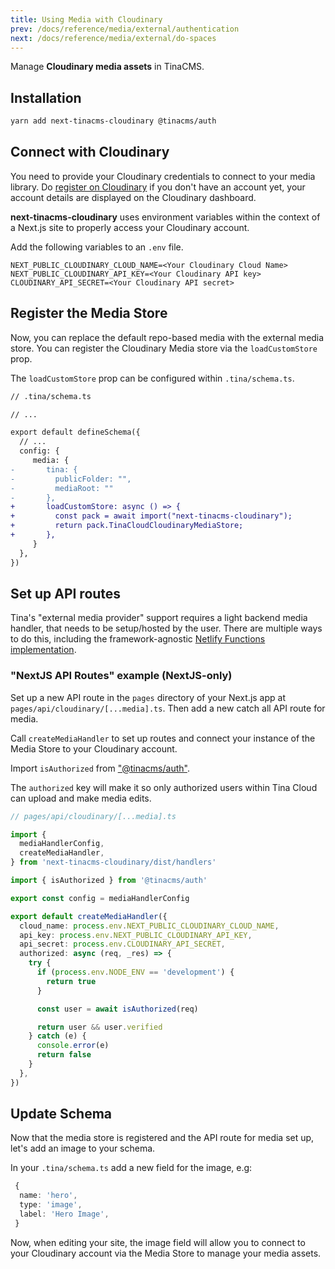 ```yaml
---
title: Using Media with Cloudinary
prev: /docs/reference/media/external/authentication
next: /docs/reference/media/external/do-spaces
---
```


Manage **Cloudinary media assets** in TinaCMS.

## Installation

```bash
yarn add next-tinacms-cloudinary @tinacms/auth
```

## Connect with Cloudinary

You need to provide your Cloudinary credentials to connect to your media library. Do [register on Cloudinary](https://cloudinary.com/users/register/free) if you don't have an account yet, your account details are displayed on the Cloudinary dashboard.

**next-tinacms-cloudinary** uses environment variables within the context of a Next.js site to properly access your Cloudinary account.

Add the following variables to an `.env` file.

```
NEXT_PUBLIC_CLOUDINARY_CLOUD_NAME=<Your Cloudinary Cloud Name>
NEXT_PUBLIC_CLOUDINARY_API_KEY=<Your Cloudinary API key>
CLOUDINARY_API_SECRET=<Your Cloudinary API secret>
```

## Register the Media Store

Now, you can replace the default repo-based media with the external media store. You can register the Cloudinary Media store via the `loadCustomStore` prop.

The `loadCustomStore` prop can be configured within `.tina/schema.ts`.

```diff
// .tina/schema.ts

// ...

export default defineSchema({
  // ...
  config: {
     media: {
-       tina: {
-         publicFolder: "",
-         mediaRoot: ""
-       },
+       loadCustomStore: async () => {
+         const pack = await import("next-tinacms-cloudinary");
+         return pack.TinaCloudCloudinaryMediaStore;
+       },
     }
  },
})
```

## Set up API routes

Tina's "external media provider" support requires a light backend media handler, that needs to be setup/hosted by the user. There are multiple ways to do this, including the framework-agnostic [Netlify Functions implementation](/docs/reference/media/external/authentication/#netlify).

### "NextJS API Routes" example (NextJS-only)

Set up a new API route in the `pages` directory of your Next.js app at `pages/api/cloudinary/[...media].ts`.
Then add a new catch all API route for media.

Call `createMediaHandler` to set up routes and connect your instance of the Media Store to your Cloudinary account.

Import `isAuthorized` from ["@tinacms/auth"](https://github.com/tinacms/tinacms/tree/main/packages/%40tinacms/auth).

The `authorized` key will make it so only authorized users within Tina Cloud can upload and make media edits.

```ts
// pages/api/cloudinary/[...media].ts

import {
  mediaHandlerConfig,
  createMediaHandler,
} from 'next-tinacms-cloudinary/dist/handlers'

import { isAuthorized } from '@tinacms/auth'

export const config = mediaHandlerConfig

export default createMediaHandler({
  cloud_name: process.env.NEXT_PUBLIC_CLOUDINARY_CLOUD_NAME,
  api_key: process.env.NEXT_PUBLIC_CLOUDINARY_API_KEY,
  api_secret: process.env.CLOUDINARY_API_SECRET,
  authorized: async (req, _res) => {
    try {
      if (process.env.NODE_ENV == 'development') {
        return true
      }

      const user = await isAuthorized(req)

      return user && user.verified
    } catch (e) {
      console.error(e)
      return false
    }
  },
})
```

## Update Schema

Now that the media store is registered and the API route for media set up, let's add an image to your schema.

In your `.tina/schema.ts` add a new field for the image, e.g:

```ts
 {
  name: 'hero',
  type: 'image',
  label: 'Hero Image',
 }
```

Now, when editing your site, the image field will allow you to connect to your Cloudinary account via the Media Store to manage your media assets.
